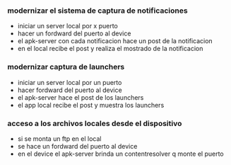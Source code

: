 ### modernizar el sistema de captura de notificaciones
- iniciar un server local por x puerto 
- hacer un fordward del puerto al device
- el apk-server con cada notificacion hace un post de la notificacion
- en el local recibe el post y realiza el mostrado de la notificacion

### modernizar captura de launchers
- iniciar un server local por un puerto
- hacer fordward del puerto al device
- el apk-server hace el post de los launchers
- el app local recibe el post y muestra los launchers

### acceso a los archivos locales desde el dispositivo

- si se monta un ftp en el local
- se hace un fordward del puerto al device
- en el device el apk-server brinda un contentresolver q monte el puerto